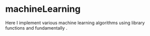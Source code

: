 # machineLearning
Here I implement various machine learning algorithms using library functions and fundamentally .
